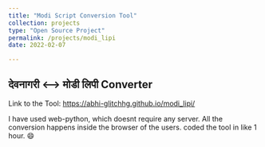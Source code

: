 ```yaml
---
title: "Modi Script Conversion Tool"
collection: projects
type: "Open Source Project"
permalink: /projects/modi_lipi
date: 2022-02-07

---
```


## देवनागरी ⟷ मोडी लिपी Converter

Link to the Tool: https://abhi-glitchhg.github.io/modi_lipi/

I have used web-python, which doesnt require any server. All the conversion happens inside the browser of the users. coded the tool in like 1 hour. 😄
